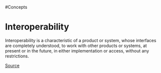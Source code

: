 #Concepts 
# Interoperability 

Interoperability is a characteristic of a product or system, whose interfaces are completely understood, to work with other products or systems, at present or in the future, in either implementation or access, without any restrictions.

[Source](https://en.wikipedia.org/wiki/Interoperability
)